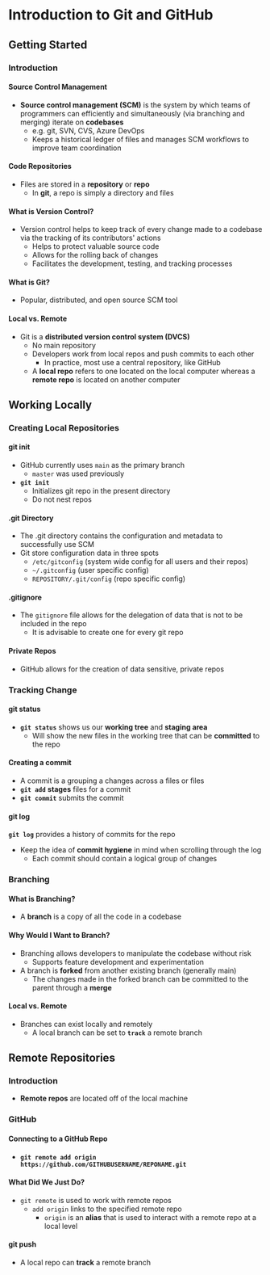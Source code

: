 # Introduction to Git and GitHub

## Getting Started

### Introduction

#### Source Control Management 
* **Source control management (SCM)** is the system by which teams of programmers can efficiently and simultaneously (via branching and merging) iterate on **codebases**
    * e.g. git, SVN, CVS, Azure DevOps
    * Keeps a historical ledger of files and manages SCM workflows to improve team coordination

#### Code Repositories
* Files are stored in a **repository** or **repo**
    * In **git**, a repo is simply a directory and files

#### What is Version Control?
* Version control helps to keep track of every change made to a codebase via the tracking of its contributors' actions
    * Helps to protect valuable source code
    * Allows for the rolling back of changes
    * Facilitates the development, testing, and tracking processes

#### What is Git?
* Popular, distributed, and open source SCM tool

#### Local vs. Remote
* Git is a **distributed version control system (DVCS)**
    * No main repository
    * Developers work from local repos and push commits to each other
        * In practice, most use a central repository, like GitHub
    * A **local repo** refers to one located on the local computer whereas a **remote repo** is located on another computer

## Working Locally

### Creating Local Repositories

#### git init
* GitHub currently uses `main` as the primary branch
    *  `master` was used previously
* **`git init`**
    * Initializes git repo in the present directory
    * Do not nest repos

#### .git Directory
* The .git directory contains the configuration and metadata to successfully use SCM
* Git store configuration data in three spots
    * `/etc/gitconfig` (system wide config for all users and their repos)
    * `~/.gitconfig` (user specific config)
    * `REPOSITORY/.git/config` (repo specific config)

#### .gitignore
* The `gitignore` file allows for the delegation of data that is not to be included in the repo
    * It is advisable to create one for every git repo

#### Private Repos
* GitHub allows for the creation of data sensitive, private repos

### Tracking Change

#### git status
* **`git status`** shows us our **working tree** and **staging area**
    * Will show the new files in the working tree that can be **committed** to the repo

#### Creating a commit
* A commit is a grouping a changes across a files or files
* **`git add`** **stages** files for a commit
* **`git commit`** submits the commit

#### git log
**`git log`** provides a history of commits for the repo
* Keep the idea of **commit hygiene** in mind when scrolling through the log
    * Each commit should contain a logical group of changes

### Branching

#### What is Branching?
* A **branch** is a copy of all the code in a codebase

#### Why Would I Want to Branch?
* Branching allows developers to manipulate the codebase without risk
    * Supports feature development and experimentation
* A branch is **forked** from another existing branch (generally main)
    * The changes made in the forked branch can be committed to the parent through a **merge**

#### Local vs. Remote
* Branches can exist locally and remotely
    * A local branch can be set to **`track`** a remote branch

## Remote Repositories

### Introduction
* **Remote repos** are located off of the local machine

### GitHub

#### Connecting to a GitHub Repo
* **`git remote add origin https://github.com/GITHUBUSERNAME/REPONAME.git`**

#### What Did We Just Do?
* `git remote` is used to work with remote repos
    * `add origin` links to the specified remote repo
        * `origin` is an **alias** that is used to interact with a remote repo at a local level

#### git push
* A local repo can **track** a remote branch